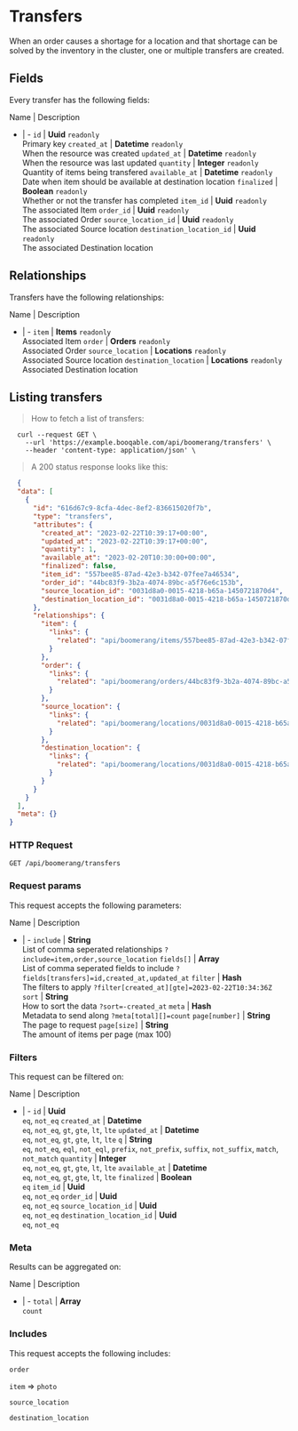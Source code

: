 # Transfers

When an order causes a shortage for a location and that shortage can be solved by the inventory in the cluster, one or multiple transfers are created.

## Fields
Every transfer has the following fields:

Name | Description
- | -
`id` | **Uuid** `readonly`<br>Primary key
`created_at` | **Datetime** `readonly`<br>When the resource was created
`updated_at` | **Datetime** `readonly`<br>When the resource was last updated
`quantity` | **Integer** `readonly`<br>Quantity of items being transfered
`available_at` | **Datetime** `readonly`<br>Date when item should be available at destination location
`finalized` | **Boolean** `readonly`<br>Whether or not the transfer has completed
`item_id` | **Uuid** `readonly`<br>The associated Item
`order_id` | **Uuid** `readonly`<br>The associated Order
`source_location_id` | **Uuid** `readonly`<br>The associated Source location
`destination_location_id` | **Uuid** `readonly`<br>The associated Destination location


## Relationships
Transfers have the following relationships:

Name | Description
- | -
`item` | **Items** `readonly`<br>Associated Item
`order` | **Orders** `readonly`<br>Associated Order
`source_location` | **Locations** `readonly`<br>Associated Source location
`destination_location` | **Locations** `readonly`<br>Associated Destination location


## Listing transfers



> How to fetch a list of transfers:

```shell
  curl --request GET \
    --url 'https://example.booqable.com/api/boomerang/transfers' \
    --header 'content-type: application/json' \
```

> A 200 status response looks like this:

```json
  {
  "data": [
    {
      "id": "616d67c9-8cfa-4dec-8ef2-836615020f7b",
      "type": "transfers",
      "attributes": {
        "created_at": "2023-02-22T10:39:17+00:00",
        "updated_at": "2023-02-22T10:39:17+00:00",
        "quantity": 1,
        "available_at": "2023-02-20T10:30:00+00:00",
        "finalized": false,
        "item_id": "557bee85-87ad-42e3-b342-07fee7a46534",
        "order_id": "44bc83f9-3b2a-4074-89bc-a5f76e6c153b",
        "source_location_id": "0031d8a0-0015-4218-b65a-1450721870d4",
        "destination_location_id": "0031d8a0-0015-4218-b65a-1450721870d4"
      },
      "relationships": {
        "item": {
          "links": {
            "related": "api/boomerang/items/557bee85-87ad-42e3-b342-07fee7a46534"
          }
        },
        "order": {
          "links": {
            "related": "api/boomerang/orders/44bc83f9-3b2a-4074-89bc-a5f76e6c153b"
          }
        },
        "source_location": {
          "links": {
            "related": "api/boomerang/locations/0031d8a0-0015-4218-b65a-1450721870d4"
          }
        },
        "destination_location": {
          "links": {
            "related": "api/boomerang/locations/0031d8a0-0015-4218-b65a-1450721870d4"
          }
        }
      }
    }
  ],
  "meta": {}
}
```

### HTTP Request

`GET /api/boomerang/transfers`

### Request params

This request accepts the following parameters:

Name | Description
- | -
`include` | **String** <br>List of comma seperated relationships `?include=item,order,source_location`
`fields[]` | **Array** <br>List of comma seperated fields to include `?fields[transfers]=id,created_at,updated_at`
`filter` | **Hash** <br>The filters to apply `?filter[created_at][gte]=2023-02-22T10:34:36Z`
`sort` | **String** <br>How to sort the data `?sort=-created_at`
`meta` | **Hash** <br>Metadata to send along `?meta[total][]=count`
`page[number]` | **String** <br>The page to request
`page[size]` | **String** <br>The amount of items per page (max 100)


### Filters

This request can be filtered on:

Name | Description
- | -
`id` | **Uuid** <br>`eq`, `not_eq`
`created_at` | **Datetime** <br>`eq`, `not_eq`, `gt`, `gte`, `lt`, `lte`
`updated_at` | **Datetime** <br>`eq`, `not_eq`, `gt`, `gte`, `lt`, `lte`
`q` | **String** <br>`eq`, `not_eq`, `eql`, `not_eql`, `prefix`, `not_prefix`, `suffix`, `not_suffix`, `match`, `not_match`
`quantity` | **Integer** <br>`eq`, `not_eq`, `gt`, `gte`, `lt`, `lte`
`available_at` | **Datetime** <br>`eq`, `not_eq`, `gt`, `gte`, `lt`, `lte`
`finalized` | **Boolean** <br>`eq`
`item_id` | **Uuid** <br>`eq`, `not_eq`
`order_id` | **Uuid** <br>`eq`, `not_eq`
`source_location_id` | **Uuid** <br>`eq`, `not_eq`
`destination_location_id` | **Uuid** <br>`eq`, `not_eq`


### Meta

Results can be aggregated on:

Name | Description
- | -
`total` | **Array** <br>`count`


### Includes

This request accepts the following includes:

`order`


`item` => 
`photo`




`source_location`


`destination_location`





